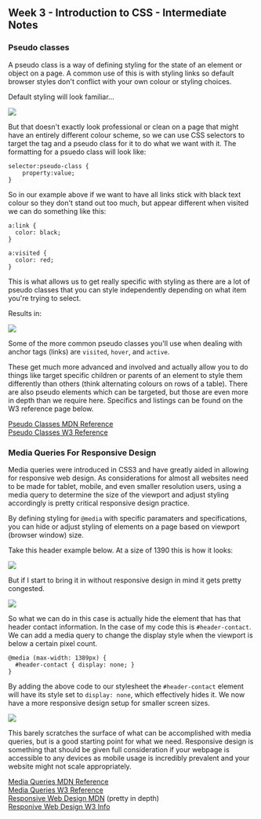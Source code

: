 ## Week 3 - Introduction to CSS - Intermediate Notes

### Pseudo classes

A pseudo class is a way of defining styling for the state of an element or object on a page. A common use of this is with styling links so default browser styles don't conflict with your own colour or styling choices.

Default styling will look familiar...

![](https://screenshot.click/08-38-iqiav-n6xbh.jpg)

But that doesn't exactly look professional or clean on a page that might have an entirely different colour scheme, so we can use CSS selectors to target the tag and a pseudo class for it to do what we want with it. The formatting for a psuedo class will look like:

```
selector:pseudo-class {
    property:value;
}
```

So in our example above if we want to have all links stick with black text colour so they don't stand out too much, but appear different when visited we can do something like this:

```
a:link {
  color: black;
}

a:visited {
  color: red;
}
```

This is what allows us to get really specific with styling as there are a lot of pseudo classes that you can style independently depending on what item you're trying to select.

Results in:

![](https://screenshot.click/08-06-bl708-oi1pj.jpg)

Some of the more common pseudo classes you'll use when dealing with anchor tags (links) are `visited`, `hover`, and `active`.

These get much more advanced and involved and actually allow you to do things like target specific children or parents of an element to style them differently than others (think alternating colours on rows of a table). There are also pseudo elements which can be targeted, but those are even more in depth than we require here. Specifics and listings can be found on the W3 reference page below.

[Pseudo Classes MDN Reference](https://developer.mozilla.org/en-US/docs/Web/CSS/Pseudo-classes)<br>
[Pseudo Classes W3 Reference](https://www.w3schools.com/css/css_pseudo_classes.asp)

### Media Queries For Responsive Design

Media queries were introduced in CSS3 and have greatly aided in allowing for responsive web design. As considerations for almost all websites need to be made for tablet, mobile, and even smaller resolution users, using a media query to determine the size of the viewport and adjust styling accordingly is pretty critical responsive design practice.

By defining styling for `@media` with specific paramaters and specifications, you can hide or adjust styling of elements on a page based on viewport (browser window) size.

Take this header example below. At a size of 1390 this is how it looks:

![](https://screenshot.click/08-02-137wh-8jh3t.jpg)

But if I start to bring it in without responsive design in mind it gets pretty congested.

![](https://screenshot.click/08-04-a4yu9-vqf9d.jpg)

So what we can do in this case is actually hide the element that has that header contact information. In the case of my code this is `#header-contact`. We can add a media query to change the display style when the viewport is below a certain pixel count.

```
@media (max-width: 1389px) {
  #header-contact { display: none; }
}
```

By adding the above code to our stylesheet the `#header-contact` element will have its style set to `display: none`, which effectively hides it. We now have a more responsive design setup for smaller screen sizes.

![](https://screenshot.click/08-07-hvs0o-bkvlv.jpg)

This barely scratches the surface of what can be accomplished with media queries, but is a good starting point for what we need. Responsive design is something that should be given full consideration if your webpage is accessible to any devices as mobile usage is incredibly prevalent and your website might not scale appropriately.

[Media Queries MDN Reference](https://developer.mozilla.org/en-US/docs/Web/CSS/@media)<br>
[Media Queries W3 Reference](https://www.w3schools.com/css/css3_mediaqueries.asp)<br>
[Responsive Web Design MDN](https://developer.mozilla.org/en-US/Apps/Progressive/Responsive/responsive_design_building_blocks) (pretty in depth)<br>
[Responive Web Design W3 Info](https://www.w3schools.com/css/css_rwd_intro.asp)
